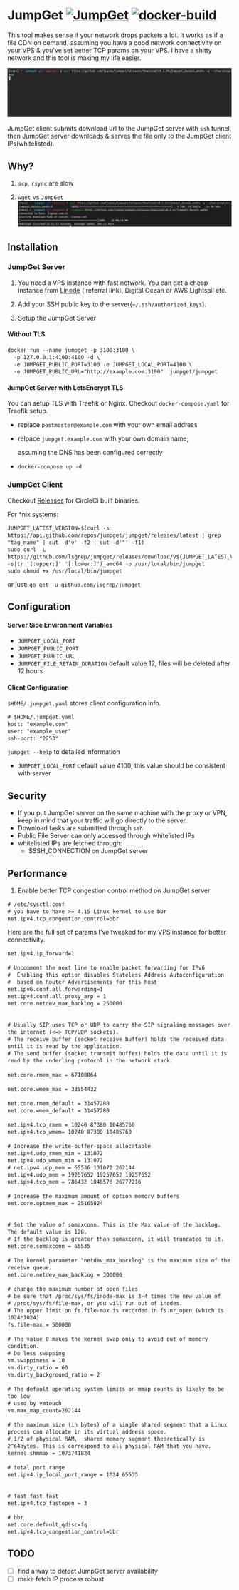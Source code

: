 # JumpGet [![JumpGet](https://circleci.com/gh/jumpget/jumpget.svg?style=svg)](https://circleci.com/gh/jumpget/jumpget) [![docker-build](https://img.shields.io/docker/cloud/build/jumpget/jumpget?style=for-the-badge)](https://hub.docker.com/repository/docker/jumpget/jumpget)

This tool makes sense if your network drops packets a lot. It works as if a file CDN on demand, assuming you have a good
network connectivity on your VPS & you've set better TCP params on your VPS. I have a shitty network and this tool is
making my life easier.

![jumpget](https://raw.githubusercontent.com/jumpget/jumpget/master/assets/jumpget.gif)

JumpGet client submits download url to the JumpGet server with `ssh` tunnel, then JumpGet server downloads & serves the
file only to the JumpGet client IPs(whitelisted).

## Why?

1. `scp`, `rsync` are slow

2. `wget` vs `JumpGet`
   ![jumpget](https://raw.githubusercontent.com/jumpget/jumpget/master/assets/jumpget.png)

## Installation

### JumpGet Server

1. You need a VPS instance with fast network. You can get a cheap instance
   from [Linode](https://www.linode.com/?r=ceabf8f0da919a9253a7c5a8757366ad7bbfc30f) (
   referral link), Digital Ocean or AWS Lightsail etc.

2. Add your SSH public key to the server(`~/.ssh/authorized_keys`).

3. Setup the JumpGet Server

#### Without TLS

```
docker run --name jumpget -p 3100:3100 \
  -p 127.0.0.1:4100:4100 -d \
  -e JUMPGET_PUBLIC_PORT=3100 -e JUMPGET_LOCAL_PORT=4100 \
  -e JUMPGET_PUBLIC_URL="http://example.com:3100"  jumpget/jumpget

```

#### JumpGet Server with LetsEncrypt TLS

You can setup TLS with Traefik or Nginx. Checkout `docker-compose.yaml` for Traefik setup.

- replace `postmaster@example.com` with your own email address
- relpace `jumpget.example.com` with your own domain name,

  assuming the DNS has been configured correctly

- `docker-compose up -d`

### JumpGet Client

Checkout [Releases](https://github.com/lsgrep/jumpget/releases) for CircleCi built binaries.

For *nix systems:

```
JUMPGET_LATEST_VERSION=$(curl -s https://api.github.com/repos/jumpget/jumpget/releases/latest | grep "tag_name" | cut -d'v' -f2 | cut -d'"' -f1)
sudo curl -L https://github.com/lsgrep/jumpget/releases/download/v${JUMPGET_LATEST_VERSION}/jumpget_$(uname -s|tr '[:upper:]' '[:lower:]')_amd64 -o /usr/local/bin/jumpget
sudo chmod +x /usr/local/bin/jumpget
```

or just:
`go get -u github.com/lsgrep/jumpget`

## Configuration

#### Server Side Environment Variables

- `JUMPGET_LOCAL_PORT`
- `JUMPGET_PUBLIC_PORT`
- `JUMPGET_PUBLIC_URL`
- `JUMPGET_FILE_RETAIN_DURATION` default value 12, files will be deleted after 12 hours.

#### Client Configuration

`$HOME/.jumpget.yaml` stores client configuration info.

```
# $HOME/.jumpget.yaml
host: "example.com"
user: "example_user"
ssh-port: "2253"

```

`jumpget --help` to detailed information

- `JUMPGET_LOCAL_PORT` default value 4100, this value should be consistent with server

## Security

- If you put JumpGet server on the same machine with the proxy or VPN, keep in mind that your traffic will go directly
  to the server.
- Download tasks are submitted through `ssh`
- Public File Server can only accessed through whitelisted IPs
- whitelisted IPs are fetched through:
    - $SSH_CONNECTION on JumpGet server

## Performance

1. Enable better TCP congestion control method on JumpGet server

```
# /etc/sysctl.conf
# you have to have >= 4.15 Linux kernel to use bbr
net.ipv4.tcp_congestion_control=bbr
```

Here are the full set of params I've tweaked for my VPS instance for better connectivity.

```
net.ipv4.ip_forward=1

# Uncomment the next line to enable packet forwarding for IPv6
#  Enabling this option disables Stateless Address Autoconfiguration
#  based on Router Advertisements for this host
net.ipv6.conf.all.forwarding=1
net.ipv4.conf.all.proxy_arp = 1
net.core.netdev_max_backlog = 250000


# Usually SIP uses TCP or UDP to carry the SIP signaling messages over the internet (<=> TCP/UDP sockets).
# The receive buffer (socket receive buffer) holds the received data until it is read by the application.
# The send buffer (socket transmit buffer) holds the data until it is read by the underling protocol in the network stack.

net.core.rmem_max = 67108864

net.core.wmem_max = 33554432

net.core.rmem_default = 31457280
net.core.wmem_default = 31457280

net.ipv4.tcp_rmem = 10240 87380 10485760
net.ipv4.tcp_wmem= 10240 87380 10485760

# Increase the write-buffer-space allocatable
net.ipv4.udp_rmem_min = 131072
net.ipv4.udp_wmem_min = 131072
# net.ipv4.udp_mem = 65536 131072 262144
net.ipv4.udp_mem = 19257652 19257652 19257652
net.ipv4.tcp_mem = 786432 1048576 26777216

# Increase the maximum amount of option memory buffers
net.core.optmem_max = 25165824


# Set the value of somaxconn. This is the Max value of the backlog. The default value is 128.
# If the backlog is greater than somaxconn, it will truncated to it.
net.core.somaxconn = 65535

# The kernel parameter "netdev_max_backlog" is the maximum size of the receive queue.
net.core.netdev_max_backlog = 300000

# change the maximum number of open files
# be sure that /proc/sys/fs/inode-max is 3-4 times the new value of
# /proc/sys/fs/file-max, or you will run out of inodes.
# The upper limit on fs.file-max is recorded in fs.nr_open (which is 1024*1024)
fs.file-max = 500000

# The value 0 makes the kernel swap only to avoid out of memory condition.
# Do less swapping
vm.swappiness = 10
vm.dirty_ratio = 60
vm.dirty_background_ratio = 2

# The default operating system limits on mmap counts is likely to be too low
# used by vmtouch
vm.max_map_count=262144

# the maximum size (in bytes) of a single shared segment that a Linux process can allocate in its virtual address space.
# 1/2 of physical RAM,  shared memory segment theoretically is 2^64bytes. This is correspond to all physical RAM that you have.
kernel.shmmax = 1073741824

# total port range
net.ipv4.ip_local_port_range = 1024 65535


# fast fast fast
net.ipv4.tcp_fastopen = 3

# bbr 
net.core.default_qdisc=fq
net.ipv4.tcp_congestion_control=bbr
```

## TODO

- [ ] find a way to detect JumpGet server availability
- [ ] make fetch IP process robust

